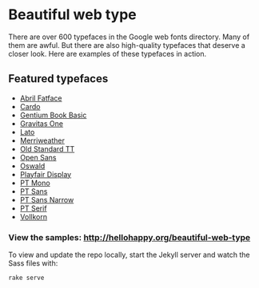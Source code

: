 # Beautiful web type

There are over 600 typefaces in the Google web fonts directory. Many of them are awful. But there are also high-quality typefaces that deserve a closer look. Here are examples of these typefaces in action.

## Featured typefaces

* [Abril Fatface](http://www.google.com/fonts/specimen/Abril+Fatface)
* [Cardo](http://www.google.com/fonts/specimen/Cardo)
* [Gentium Book Basic](http://www.google.com/fonts/specimen/Gentium+Book+Basic)
* [Gravitas One](http://www.google.com/fonts/specimen/Gravitas+One)
* [Lato](http://www.google.com/fonts/specimen/Lato)
* [Merriweather](http://www.google.com/fonts/specimen/Merriweather)
* [Old Standard TT](http://www.google.com/fonts/specimen/Old+Standard+TT)
* [Open Sans](http://www.google.com/fonts/specimen/Open+Sans)
* [Oswald](http://www.google.com/fonts/specimen/Oswald)
* [Playfair Display](http://www.google.com/fonts/specimen/Playfair+Display)
* [PT Mono](http://www.google.com/fonts/specimen/PT+Mono)
* [PT Sans](http://www.google.com/fonts/specimen/PT+Sans)
* [PT Sans Narrow](http://www.google.com/fonts/specimen/PT+Sans+Narrow)
* [PT Serif](http://www.google.com/fonts/specimen/PT+Serif)
* [Vollkorn](http://www.google.com/fonts/specimen/Vollkorn)

### View the samples: http://hellohappy.org/beautiful-web-type

To view and update the repo locally, start the Jekyll server and watch the Sass files with:

    rake serve

